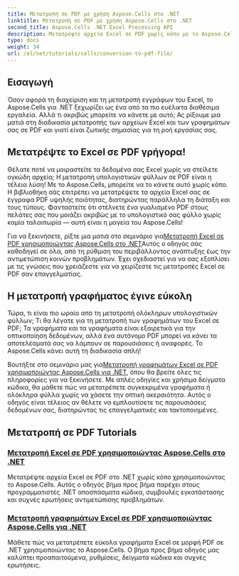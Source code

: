 ```yaml
---
title: Μετατροπή σε PDF με χρήση Aspose.Cells στο .NET
linktitle: Μετατροπή σε PDF με χρήση Aspose.Cells στο .NET
second_title: Aspose.Cells .NET Excel Processing API
description: Μετατρέψτε αρχεία Excel σε PDF χωρίς κόπο με το Aspose.Cells για .NET. Ανακαλύψτε οδηγούς βήμα προς βήμα, αποσπάσματα κώδικα και συμβουλές στα περιεκτικά μας σεμινάρια.
type: docs
weight: 34
url: /el/net/tutorials/cells/conversion-to-pdf-file/
--- 
```

## Εισαγωγή

Όσον αφορά τη διαχείριση και τη μετατροπή εγγράφων του Excel, το Aspose.Cells για .NET ξεχωρίζει ως ένα από τα πιο ευέλικτα διαθέσιμα εργαλεία. Αλλά τι ακριβώς μπορείτε να κάνετε με αυτό; Ας ρίξουμε μια ματιά στη διαδικασία μετατροπής των αρχείων Excel και των γραφημάτων σας σε PDF και γιατί είναι ζωτικής σημασίας για τη ροή εργασίας σας.

## Μετατρέψτε το Excel σε PDF γρήγορα!

Θέλατε ποτέ να μοιραστείτε τα δεδομένα σας Excel χωρίς να στείλετε ογκώδη αρχεία; Η μετατροπή υπολογιστικών φύλλων σε PDF είναι η τέλεια λύση! Με το Aspose.Cells, μπορείτε να το κάνετε αυτό χωρίς κόπο. Η βιβλιοθήκη σάς επιτρέπει να μετατρέψετε τα αρχεία Excel σας σε έγγραφα PDF υψηλής ποιότητας, διατηρώντας παράλληλα τη διάταξη και τους τύπους. Φανταστείτε ότι στέλνετε ένα γυαλισμένο PDF στους πελάτες σας που μοιάζει ακριβώς με το υπολογιστικό σας φύλλο χωρίς καμία ταλαιπωρία — αυτή είναι η μαγεία του Aspose.Cells!

 Για να ξεκινήσετε, ρίξτε μια ματιά στο σεμινάριο για[Μετατροπή Excel σε PDF χρησιμοποιώντας Aspose.Cells στο .NET](./convert-excel-to-pdf/)Αυτός ο οδηγός σάς καθοδηγεί σε όλα, από τη ρύθμιση του περιβάλλοντος ανάπτυξης έως την αντιμετώπιση κοινών προβλημάτων. Έχει σχεδιαστεί για να σας εξοπλίσει με τις γνώσεις που χρειάζεστε για να χειρίζεστε τις μετατροπές Excel σε PDF σαν επαγγελματίας.

## Η μετατροπή γραφήματος έγινε εύκολη

Τώρα, τι είναι πιο ωραίο από τη μετατροπή ολόκληρων υπολογιστικών φύλλων; Τι θα λέγατε για τη μετατροπή των γραφημάτων του Excel σε PDF; Τα γραφήματα και τα γραφήματα είναι εξαιρετικά για την οπτικοποίηση δεδομένων, αλλά ένα αυτόνομο PDF μπορεί να κάνει τα αποτελέσματά σας να λάμπουν σε παρουσιάσεις ή αναφορές. Το Aspose.Cells κάνει αυτή τη διαδικασία απλή! 

 Βουτήξτε στο σεμινάριο μας για[Μετατροπή γραφημάτων Excel σε PDF χρησιμοποιώντας Aspose.Cells για .NET](./convert-excel-charts-to-pdf/), όπου θα βρείτε όλες τις πληροφορίες για να ξεκινήσετε. Με απλές οδηγίες και χρήσιμα δείγματα κώδικα, θα μάθετε πώς να μετατρέπετε συγκεκριμένα γραφήματα ή ολόκληρα φύλλα χωρίς να χάσετε την οπτική ακεραιότητα. Αυτός ο οδηγός είναι τέλειος αν θέλετε να εμπλουτίσετε τις παρουσιάσεις δεδομένων σας, διατηρώντας τις επαγγελματικές και τακτοποιημένες.

## Μετατροπή σε PDF Tutorials
### [Μετατροπή Excel σε PDF χρησιμοποιώντας Aspose.Cells στο .NET](./convert-excel-to-pdf/)
Μετατρέψτε αρχεία Excel σε PDF στο .NET χωρίς κόπο χρησιμοποιώντας το Aspose.Cells. Αυτός ο οδηγός βήμα προς βήμα παρέχει στους προγραμματιστές .NET αποσπάσματα κώδικα, συμβουλές εγκατάστασης και συχνές ερωτήσεις αντιμετώπισης προβλημάτων.
### [Μετατροπή γραφημάτων Excel σε PDF χρησιμοποιώντας Aspose.Cells για .NET](./convert-excel-charts-to-pdf/)
Μάθετε πώς να μετατρέπετε εύκολα γραφήματα Excel σε μορφή PDF σε .NET χρησιμοποιώντας το Aspose.Cells. Ο βήμα προς βήμα οδηγός μας καλύπτει προαπαιτούμενα, ρυθμίσεις, δείγματα κώδικα και συχνές ερωτήσεις.